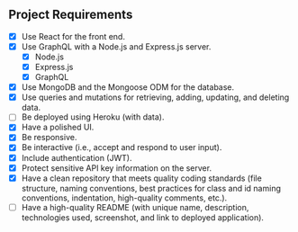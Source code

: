 ## Project Requirements

- [x] Use React for the front end.
- [x] Use GraphQL with a Node.js and Express.js server.
  - [x] Node.js
  - [x] Express.js
  - [x] GraphQL
- [x] Use MongoDB and the Mongoose ODM for the database.
- [x] Use queries and mutations for retrieving, adding, updating, and deleting data.
- [ ] Be deployed using Heroku (with data).
- [x] Have a polished UI.
- [x] Be responsive.
- [x] Be interactive (i.e., accept and respond to user input).
- [x] Include authentication (JWT).
- [x] Protect sensitive API key information on the server.
- [x] Have a clean repository that meets quality coding standards (file structure, naming conventions, best practices for class and id naming conventions, indentation, high-quality comments, etc.).
- [ ] Have a high-quality README (with unique name, description, technologies used, screenshot, and link to deployed application).
